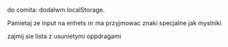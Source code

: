 do comita: dodalwm localStorage.


Pamietaj ze input na enhets nr ma przyjmowac znaki specjalne jak myslniki

zajmij sie lista z usunietymi oppdragami